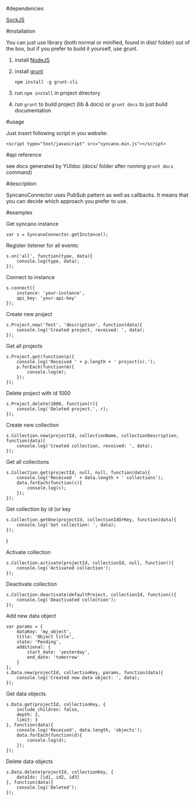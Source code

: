 #dependencies

[SockJS](https://github.com/sockjs)

#installation

You can just use library (both normal or minified, found in dist/ folder) out of the box, but if you prefer to build it yourself, use grunt.

1. install [NodeJS](http://nodejs.org/)
2. install [grunt](http://gruntjs.com/)
 
	`npm install -g grunt-cli`
	
3. run `npm install` in project directory
4. run `grunt` to build project (lib & docs) or `grunt docs` to just build documentation

#usage

Just insert following script in you website:

	<script type="text/javascript" src="syncano.min.js"></script>


#api reference

see docs generated by YUIdoc (docs/ folder after running `grunt docs` command)

#description

SyncanoConnector uses PubSub pattern as well as callbacks. It means that you can decide which approach you prefer to use. 

#examples

Get syncano instance

	var s = SyncanoConnector.getInstance();

Register listener for all events:
	
	s.on('all', function(type, data){
		console.log(type, data);
	});

Connect to instance

	s.connect({
		instance: 'your-instance',
		api_key: 'your-api-key'
	});

Create new project

	s.Project.new('Test', 'description', function(data){
		console.log('Created project, received: ', data);
	});

Get all projects

	s.Project.get(function(p){
		console.log('Received ' + p.length + ' project(s).');
		p.forEach(function(m){
			console.log(m);
		});
	});

Delete project with id 1000

	s.Project.delete(1000, function(r){
		console.log('Deleted project.', r);
	});


Create new collection

	s.Collection.new(projectId, collectionName, collectionDescription, function(data){
		console.log('Created collection, received: ', data);
	});

Get all collections

	s.Collection.get(projectId, null, null, function(data){
		console.log('Received ' + data.length + ' collections');
		data.forEach(function(c){
			console.log(c);
		});
	});

Get collection by id (or key

	s.Collection.getOne(projectId, collectionIdOrKey, function(data){
		console.log('Got collection: ', data);
	});
)

Activate collection

	s.Collection.activate(projectId, collectionId, null, function(){
		console.log('Activated collection');
	});

Deactivate collection

	s.Collection.deactivate(defaultProject, collectionId, function(){
		console.log('Deactivated collection');
	});

Add new data object

	var params = {
		dataKey: 'my_object',
		title: 'Object title',
		state: 'Pending',
		additional: {
			start_date: 'yesterday',
			end_date: 'tomorrow'
		}
	};
	s.Data.new(projectId, collectionKey, params, function(data){
		console.log('Created new data object: ', data);
	});

Get data objects

	s.Data.get(projectId, collectionKey, {
		include_children: false,
		depth: 2,
		limit: 3
	}, function(data){
		console.log('Received', data.length, 'objects');
		data.forEach(function(d){
			console.log(d);
		});
	});
	
Delete data objects

	s.Data.delete(projectId, collectionKey, {
		dataIds: [id1, id2, id3]
	}, function(data){
		console.log('Deleted');
	});


	
